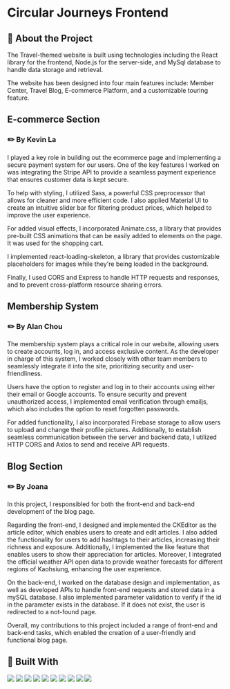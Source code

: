 # Circular Journeys Frontend

## :star2: About the Project

The Travel-themed website is built using technologies including the React library for the frontend, Node.js for the server-side, and MySql database to handle data storage and retrieval.

The website has been designed into four main features include: Member Center, Travel Blog, E-commerce Platform, and a customizable touring feature.

## E-commerce Section 
### ✏️  By Kevin La

I played a key role in building out the ecommerce page and implementing a secure payment system for our users. One of the key features I worked on was integrating the Stripe API to provide a seamless payment experience that ensures customer data is kept secure.

To help with styling, I utilized Sass, a powerful CSS preprocessor that allows for cleaner and more efficient code. I also applied Material UI to create an intuitive slider bar for filtering product prices, which helped to improve the user experience.

For added visual effects, I incorporated Animate.css, a library that provides pre-built CSS animations that can be easily added to elements on the page. It was used for the shopping cart.

I implemented react-loading-skeleton, a library that provides customizable placeholders for images while they're being loaded in the background.

Finally, I used CORS and Express to handle HTTP requests and responses, and to prevent cross-platform resource sharing errors.

## Membership System
### ✏️ By Alan Chou

The membership system plays a critical role in our website, allowing users to create accounts, log in, and access exclusive content. As the developer in charge of this system, I worked closely with other team members to seamlessly integrate it into the site, prioritizing security and user-friendliness.

Users have the option to register and log in to their accounts using either their email or Google accounts. To ensure security and prevent unauthorized access, I implemented email verification through emailjs, which also includes the option to reset forgotten passwords.

For added functionality, I also incorporated Firebase storage to allow users to upload and change their profile pictures. Additionally, to establish seamless communication between the server and backend data, I utilized HTTP CORS and Axios to send and receive API requests.

## Blog Section 
### ✏️  By Joana
In this project, I responsibled for both the front-end and back-end development of the blog page. 

Regarding the front-end, I designed and implemented the CKEditor as the article editor, which enables users to create and edit articles. I also added the functionality for users to add hashtags to their articles, increasing their richness and exposure. Additionally, I implemented the like feature that enables users to show their appreciation for articles. Moreover, I integrated the official weather API open data to provide weather forecasts for different regions of Kaohsiung, enhancing the user experience.

On the back-end, I worked on the database design and implementation, as well as developed APIs to handle front-end requests and stored data in a mySQL database. I also implemented parameter validation to verify if the id in the parameter exists in the database. If it does not exist, the user is redirected to a not-found page.

Overall, my contributions to this project included a range of front-end and back-end tasks, which enabled the creation of a user-friendly and functional blog page.



## 🔨 Built With

<p align="left"> 
  <img src="https://img.shields.io/badge/React-20232A?style=for-the-badge&logo=react&logoColor=61DAFB">
  <img src="https://img.shields.io/badge/React_Router-CA4245?style=for-the-badge&logo=react-router&logoColor=white"> 
  <img src="https://img.shields.io/badge/Sass-CC6699?style=for-the-badge&logo=sass&logoColor=white"> 
  <img src="https://img.shields.io/badge/Tailwind_CSS-38B2AC?style=for-the-badge&logo=tailwind-css&logoColor=white"> 
  <img src="https://img.shields.io/badge/Bootstrap-563D7C?style=for-the-badge&logo=bootstrap&logoColor=white"> 
  <img src="https://img.shields.io/badge/Express.js-000000?style=for-the-badge&logo=express&logoColor=white"> 
  <img src="https://img.shields.io/badge/Node.js-339933?style=for-the-badge&logo=nodedotjs&logoColor=white"> 
  <img src="https://img.shields.io/badge/MySQL-005C84?style=for-the-badge&logo=mysql&logoColor=white"> 
  <img src="https://img.shields.io/badge/Yarn-2C8EBB?style=for-the-badge&logo=yarn&logoColor=white"> 
  <img src="https://img.shields.io/badge/firebase-ffca28?style=for-the-badge&logo=firebase&logoColor=black"> 
</p>
